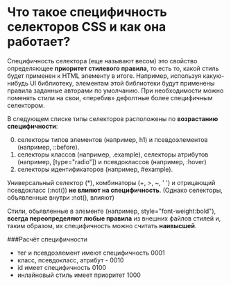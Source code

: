 Что такое специфичность селекторов CSS и как она работает?
=====================

Специфичность селектора (еще называют весом) это свойство определяющее **приоритет стилевого правила**, то есть то, какой стиль будет применен к HTML элементу в итоге. Например, используя какую-нибудь UI библиотеку, элементам этой библиотеки будут применены правила заданные авторами по умолчанию. При необходимости можно поменять стили на свои, «перебив» дефолтные более специфичным селектором.

В следующем списке типы селекторов расположены по **возрастанию специфичности**:

0. селекторы типов элементов (например, h1) и псевдоэлементов (например, ::before).
1. селекторы классов (например, .example), селекторы атрибутов (например, [type="radio"]) и псевдоклассов (например, :hover)
2. селекторы идентификаторов (например, #example).

Универсальный селектор (*), комбинаторы (+, >, ~, ' ') и отрицающий псевдокласс (:not()) **не влияют на специфичность**. (Однако селекторы, объявленные внутри :not(), влияют)

Стили, обьявленные в элементе (например, style="font-weight:bold"), **всегда переопределяют любые правила** из внешних файлов стилей и, таким образом, их специфичность можно считать **наивысшей**.

###Расчёт специфичности

* тег и псевдоэлемент имеют специфичность 0001
* класс, псевдокласс, атрибут - 0010
* id имеет специфичность 0100
* инлайновый стиль имеет приоритет 1000
